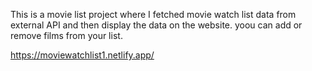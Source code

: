 This is a movie list project where I fetched movie watch list data from          
external API and then display the data on the website. yoou can add or remove films from your list.                                                                                                    
 
https://moviewatchlist1.netlify.app/    
